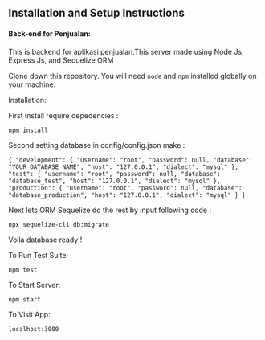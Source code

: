 
## Installation and Setup Instructions

#### Back-end for Penjualan:  

This is backend for aplikasi penjualan.This server made using Node Js, Express Js, and Sequelize ORM

Clone down this repository. You will need `node` and `npm` installed globally on your machine.  

Installation:

First install require depedencies :

`npm install`  

Second setting database in config/config.json make : 

`{
  "development": {
    "username": "root",
    "password": null,
    "database": "YOUR DATABASE NAME",
    "host": "127.0.0.1",
    "dialect": "mysql"
  },
  "test": {
    "username": "root",
    "password": null,
    "database": "database_test",
    "host": "127.0.0.1",
    "dialect": "mysql"
  },
  "production": {
    "username": "root",
    "password": null,
    "database": "database_production",
    "host": "127.0.0.1",
    "dialect": "mysql"
  }
}`

Next lets ORM Sequelize do the rest by input following code : 

`npx sequelize-cli db:migrate`

Voila database ready!!

To Run Test Suite:  

`npm test`  

To Start Server:

`npm start`  

To Visit App:

`localhost:3000`
